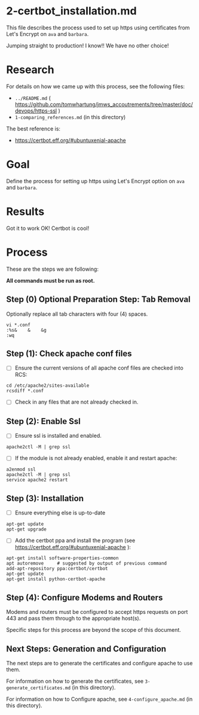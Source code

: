 
# 2-certbot_installation.md

This file describes the process used to set up https using certificates from
Let's Encrypt on `ava` and `barbara`.

Jumping straight to production!  I know!!  We have no other choice!

# Research

For details on how we came up with this process, see the following files:

- `../README.md` ( https://github.com/tomwhartung/jmws_accoutrements/tree/master/doc/devops/https-ssl )
- `1-comparing_references.md` (in this directory)

The best reference is:

- https://certbot.eff.org/#ubuntuxenial-apache

# Goal

Define the process for setting up https using Let's Encrypt option on `ava` and `barbara`.

# Results

Got it to work OK!  Certbot is cool!

# Process

These are the steps we are following:

**All commands must be run as root.**

## Step (0) Optional Preparation Step: Tab Removal

Optionally replace all tab characters with four (4) spaces.
```
vi *.conf
:%s&	&    &g
:wq
```

## Step (1): Check apache conf files

- [ ] Ensure the current versions of all apache conf files are checked into RCS:
```
cd /etc/apache2/sites-available
rcsdiff *.conf
```
- [ ] Check in any files that are not already checked in.

## Step (2): Enable Ssl

- [ ] Ensure ssl is installed and enabled.
```
apache2ctl -M | grep ssl
```

- [ ] If the module is not already enabled, enable it and restart apache:
```
a2enmod ssl
apache2ctl -M | grep ssl
service apache2 restart
```

## Step (3): Installation

- [ ] Ensure everything else is up-to-date
```
apt-get update
apt-get upgrade
```

- [ ] Add the certbot ppa and install the program (see https://certbot.eff.org/#ubuntuxenial-apache ):
```
apt-get install software-properties-common
apt autoremove     # suggested by output of previous command
add-apt-repository ppa:certbot/certbot
apt-get update
apt-get install python-certbot-apache
```

## Step (4): Configure Modems and Routers

Modems and routers must be configured to accept https requests on port 443 and
pass them through to the appropriate host(s).

Specific steps for this process are beyond the scope of this document.

## Next Steps: Generation and Configuration

The next steps are to generate the certificates and configure apache to use them.

For information on how to generate the certificates, see `3-generate_certificates.md` (in this directory).

For information on how to Configure apache, see `4-configure_apache.md` (in this directory).


